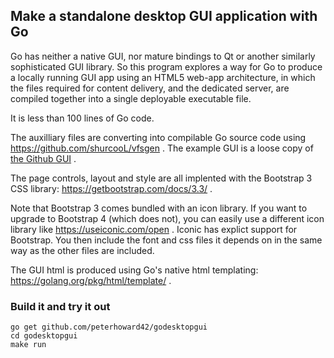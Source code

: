 ## Make a standalone desktop GUI application with Go

Go has neither a native GUI, nor mature bindings to Qt or another similarly
sophisticated GUI library. So this program explores a way for Go to produce a
locally running GUI app using an HTML5 web-app architecture, in which the
files required for content delivery, and the dedicated server, are
compiled together into a single deployable executable file.

It is less than 100 lines of Go code.

The auxilliary files are converting into compilable Go source code using
https://github.com/shurcooL/vfsgen . The example GUI is a loose copy of
[the Github GUI](https://github.com/peterhoward42/godesktopgui) .

The page controls, layout and style are all implented with the
Bootstrap 3 CSS library: https://getbootstrap.com/docs/3.3/ .

Note that Bootstrap 3 comes bundled with an icon library. If you want to
upgrade to Bootstrap 4 (which does not), you can easily use a different icon
library like https://useiconic.com/open . Iconic has explict support for
Bootstrap. You then include the font and css files it depends on in the same
way as the other files are included.

The GUI html is produced using Go's native html
templating: https://golang.org/pkg/html/template/ .

### Build it and try it out

	go get github.com/peterhoward42/godesktopgui
    cd godesktopgui
    make run

